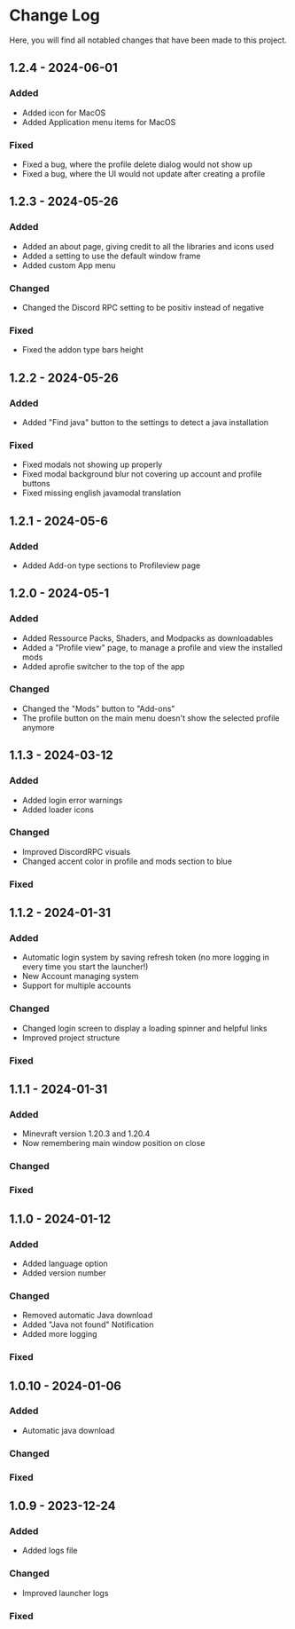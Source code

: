 # Change Log

Here, you will find all notabled changes that have been made to this project.

## 1.2.4 - 2024-06-01

### Added
- Added icon for MacOS
- Added Application menu items for MacOS

### Fixed
- Fixed a bug, where the profile delete dialog would not show up
- Fixed a bug, where the UI would not update after creating a profile

## 1.2.3 - 2024-05-26

### Added
- Added an about page, giving credit to all the libraries and icons used
- Added a setting to use the default window frame
- Added custom App menu

### Changed
- Changed the Discord RPC setting to be positiv instead of negative

### Fixed
- Fixed the addon type bars height

## 1.2.2 - 2024-05-26

### Added
- Added "Find java" button to the settings to detect a java installation

### Fixed
- Fixed modals not showing up properly
- Fixed modal background blur not covering up account and profile buttons
- Fixed missing english javamodal translation

## 1.2.1 - 2024-05-6

### Added
- Added Add-on type sections to Profileview page

## 1.2.0 - 2024-05-1

### Added
- Added Ressource Packs, Shaders, and Modpacks as downloadables
- Added a "Profile view" page, to manage a profile and view the installed mods
- Added aprofie switcher to the top of the app

### Changed
- Changed the "Mods" button to "Add-ons"
- The profile button on the main menu doesn't show the selected profile anymore

## 1.1.3 - 2024-03-12

### Added
- Added login error warnings
- Added loader icons

### Changed
- Improved DiscordRPC visuals
- Changed accent color in profile and mods section to blue

### Fixed

## 1.1.2 - 2024-01-31

### Added
- Automatic login system by saving refresh token (no more logging in every time you start the launcher!)
- New Account managing system
- Support for multiple accounts

### Changed
- Changed login screen to display a loading spinner and helpful links
- Improved project structure

### Fixed

## 1.1.1 - 2024-01-31

### Added
- Minevraft version 1.20.3 and 1.20.4
- Now remembering main window position on close

### Changed

### Fixed

## 1.1.0 - 2024-01-12

### Added
- Added language option
- Added version number

### Changed
- Removed automatic Java download
- Added "Java not found" Notification
- Added more logging

### Fixed

## 1.0.10 - 2024-01-06

### Added
- Automatic java download

### Changed

### Fixed

## 1.0.9 - 2023-12-24

### Added
- Added logs file

### Changed
- Improved launcher logs

### Fixed